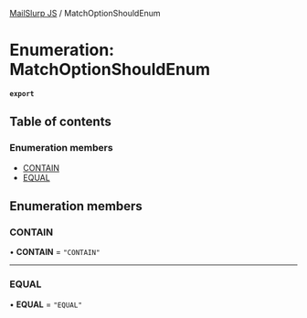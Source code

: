 [MailSlurp JS](../README.md) / MatchOptionShouldEnum

# Enumeration: MatchOptionShouldEnum

**`export`**

## Table of contents

### Enumeration members

- [CONTAIN](MatchOptionShouldEnum.md#contain)
- [EQUAL](MatchOptionShouldEnum.md#equal)

## Enumeration members

### CONTAIN

• **CONTAIN** = `"CONTAIN"`

___

### EQUAL

• **EQUAL** = `"EQUAL"`
